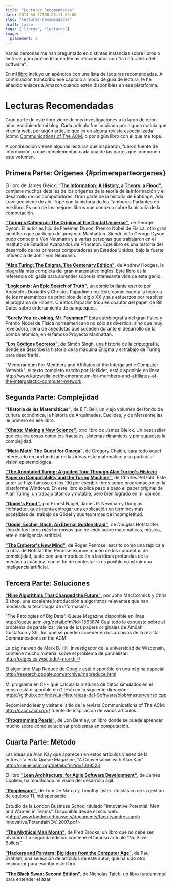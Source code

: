 ```yaml
---
title: "Lecturas Recomendadas"
date: 2014-04-27T08:25:11-03:00
slug: "lecturas-recomendadas"
draft: false
tags: ['libros', 'lecturas']
image:
  placement: 3
---
```


Varias personas me han preguntado en distintas instancias sobre libros o
lecturas para profundizar en temas relacionados con "la naturaleza del
software".

En mi [libro](http://www.lnds.net/books) incluyo un apéndice con una
lista de lecturas recomendadas. A continuación transcribo ese capítulo a
modo de guia de lectura, le he añadido enlaces a Amazon cuando estén
disponibles en esa plataforma.

# Lecturas Recomendadas

Gran parte de este libro viene de mis investigaciones a lo largo de ocho
años escribiendo mi blog. Cada artículo fue inspirado por alguna noticia
que vi en la web, por algún artículo que leí en alguna revista
especializada (como [Communications of The ACM](http://cacm.acm.org/), o
por algún libro con el que me topé.

A continuación vienen algunas lecturas que inspiraron, fueron fuente de
información, o que complementan cada una de las partes que componen este
volumen.

## Primera Parte: Orígenes {#primeraparteorgenes}

El libro de James Gleick: 
**["The Information: A History, a Theory, a Flood"](http://amzn.to/OWa7Co)**, contiene muchos detalles de los
orígenes de la teoría de la información y el desarrollo de los
computadores. Gran parte de la historia de Babbage, Ada Lovelace viene
de ahí. Topé con la historia de los Tambores Parlantes en ese libro. Es
uno de los mejores libros que conozco sobre la historia de la
computación.

**["Turing's Cathedral: The Origins of the Digital Universe"](http://amzn.to/1iqpdPF)**, de George Dyson. El autor es hijo
de Freeman Dyson, Premio Nobel de Física, otro gran científico que
participó del proyecto Manhattan. Siendo niño George Dyson pudo conocer
a Von Neumann y a varias personas que trabajaron en el Instituto de
Estudios Avanzados de Princeton. Este libro es una historia del
desarrollo de los primeros computadores en Estados Unidos, bajo la
fuerte influencia de John von Neumann.

**["Alan Turing: The Enigma, The Centenary Edition"](http://amzn.to/1kibRTT)**, de Andrew Hodges, la biografía más
completa del gran matemático inglés. Este libro es la referencia
obligada para aprender sobre la interesante vida de este genio.

**["Logicomix: An Epic Search of Truth"](http://amzn.to/1rr2OmA)**, un
comic brillante escrito por Apostolos Doxiadis y Christos Papadimitriou.
Este comic cuenta la historia de los matemáticos de principios del siglo
XX y sus esfuerzos por resolver el programa de Hilbert. Christos
Papadimitriou es coautor del paper de Bill Gates sobre ordenamiento de
panqueques.

**["Surely You're Joking, Mr. Feynman!"](http://amzn.to/1iqMOK0)** Esta
autobiografía del gran físico y Premio Nobel de Física norteamericano no
sólo es divertida, sino que muy reveladora, llena de anécdotas que
suceden durante el desarrollo de la bomba atómica, en el famoso Proyecto
Manhattan.

**["Los Códigos Secretos"](http://amzn.to/1lWvi48)**, de Simón Singh,
una historia de la criptografía, donde se describe la historia de la
máquina Enigma y el trabajo de Turing para descifrarla.

"Memorandum For Members and Affiliates of the Intergalactic Computer
Network", el texto completo escrito por Licklider, está disponible en
línea
<http://www.kurzweilai.net/memorandum-for-members-and-affiliates-of-the-intergalactic-computer-network>.

## Segunda Parte: Complejidad 

**"Historia de las Matemáticas"**, de E.T. Bell, un viejo volumen del
fondo de cultura económica, la historia de Arquímedes, Euclides, y de
Mersenne las leí primero en ese libro.

**["Chaos: Making a New Science"](http://amzn.to/N80TS1)**, otro libro
de James Gleick. Un best seller que explica cosas como los fractales,
sistemas dinámicos y por supuesto la complejidad.

**["Meta Math! The Quest for Omega"](Meta%20Math!%20The%20Quest%20for%20Omega)**, de Gregory Chaitin,
para todo aquel interesado en profundizar en las ideas este matemático y
su particular visión epistemológica.

**["The Annotated Turing: A guided Tour Through Alan Turing's Historic Paper on Computability and the Turing Machine"](http://amzn.to/R4Qnvm)**, de Charles Petzold. Este autor se
hizo famoso en los '90 por escribir libros sobre programación en la
plataforma Windows. En este libro explica paso a paso el paper original
de Alan Turing, un trabajo titánico y notable, pero bien logrado en mi
opinión.

**["Gödel's Proof"](http://amzn.to/1fhZ4lD)**, por Ernest Nagel, James
R. Newman y Douglas Hofstadter, que intenta entregar una explicación en
términos más accesibles del trabajo de Gödel y sus teoremas de
incompletitud.

**["Gödel, Escher, Bach: An Eternal Golden Braid"](http://amzn.to/1k8Idia)**, de Douglas Hofstadter. Uno de los
libros más hermosos que he leído sobre matemáticas, música, arte e
inteligencia artificial.

**["The Emperor's New Mind"](http://amzn.to/1lWw7tZ)**, de Roger
Penrose, escrito como una réplica a la obra de Hofstatdter, Penrose
expone mucho de los conceptos de complejidad, junto con una introducción
a las ideas profundas de la mecánica cuántica, con el fin de contestar
si es posible construir una inteligencia artificial.

## Tercera Parte: Soluciones 

**["Nine Algorithms That Changed the Future"](http://amzn.to/1kicGMt)**,
por John MacCormick y Chris Bishop, una excelente introducción a
algoritmos relevantes que han modelado la tecnología de información.

"The Patologies of Big Data", Queue Magazine disponible en línea
<http://queue.acm.org/detail.cfm?id=1563874> Casi todo lo expuesto sobre
el problema de paralelizar viene de los papers originales de Amdahl,
Gustafson y Shi, los que se pueden acceder en los archivos de la revista
Communications of the ACM.

La página web de Mark D. Hill, investigador de la universidad de
Wisconsin, contiene mucho material sobre el problema de paralelizar:
<http://pages.cs.wisc.edu/~markhill/>

El algoritmo Map Reduce de Google está disponible en una página especial
<http://research.google.com/archive/mapreduce.html>

Mi programa en C++ que calcula la mediana de datos simulados en el censo
está disponible en GitHub en la siguiente dirección:
<https://github.com/lnds/La-Naturaleza-del-Software/blob/master/censo.cpp>

Recomiendo leer y visitar el sitio de la revista Communications of The
ACM: <http://cacm.acm.org/> fuente de inspiración de varios artículos.

**["Programming Pearls"](http://amzn.to/1lWwzby)**, de Jon Bentley, un
libro donde se puede aprender mucho sobre cómo solucionar problemas en
computación.

## Cuarta Parte: Método

Las ideas de Alan Kay que aparecen en estos artículos vienen de la
entrevista en la Queue Magazine, "A Conversation with Alan Kay"
<http://queue.acm.org/detail.cfm?id=1039523>

El libro **["Lean Architecture: for Agile Software Development"](http://amzn.to/185Jang)**, de James Coplien, ha modificado mi visión del desarrollo ágil.

**["Peopleware"](http://amzn.to/1ruUiRv)**, de Tom De Marco y Timothy
Lister. Un clásico de la gestión de equipos TI, indispensable.

Estudio de la London Business School titulado "Innovative Potential: Men
and Women in Teams". Disponible desde el sitio web:
<http://www.london.edu/assets/documents/facultyandresearch Innovative/PotentialNOV_2007.pdf>

**["The Mythical Man Month"](http://amzn.to/PHEONR)**, de Fred Brooks,
un libro que no debe ser olvidado. La segunda edición contiene el famoso
artículo "No Silver Bullets".

**["Hackers and Painters: Big Ideas from the Computer Age"](http://amzn.to/1iqOnaH)**, de Paul Graham, una selección de
artículos de este autor, que ha sido otro inspirador para escribir este
libro.

**["The Black Swan: Second Edition"](http://amzn.to/1iqOzqH)**, de
Nicholas Taleb, un libro fundamental para entender el azar.
